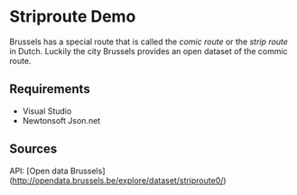 # Striproute Demo
Brussels has a special route that is called the *comic route* or the *strip route* in Dutch. Luckily the city Brussels provides an open dataset of the commic route.

## Requirements
- Visual Studio
- Newtonsoft Json.net

## Sources
API: [Open data Brussels] (http://opendata.brussels.be/explore/dataset/striproute0/)